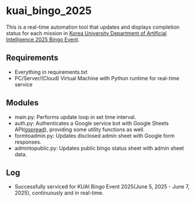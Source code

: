 # kuai_bingo_2025
This is a real-time automation tool that updates and displays completion status for each mission in [Korea University Department of Artificial Intelligence 2025 Bingo Event](https://www.instagram.com/p/DKd2NMXh6Ag/?utm_source=ig_web_copy_link&igsh=NnoyeDJsM3dwcmt0).

## Requirements
- Everything in requirements.txt
- PC/Server/(Cloud) Virtual Machine with Python runtime for real-time service

## Modules
- main.py: Performs update loop in set time interval.
- auth.py: Authenticates a Google service bot with Google Sheets API([gspread](https://docs.gspread.org/)), providing some utility functions as well.
- formtoadmin.py: Updates disclosed admin sheet with Google form responses.
- admintopublic.py: Updates public bingo status sheet with admin sheet data.

## Log
- Successfully serviced for KUAI Bingo Event 2025(June 5, 2025 - June 7, 2025), continuously and in real-time.